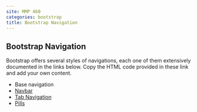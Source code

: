 ```yaml
---
site: MMP 460
categories: bootstrap
title: Bootstrap Navigation
---
```

## Bootstrap Navigation

Bootstrap offers several styles of navigations, each one of them extensively documented in the links below. Copy the HTML code provided in these link and add your own content.

- Base navigation
- [Navbar](https://getbootstrap.com/docs/4.3/components/navbar/)
- [Tab Navigation](https://getbootstrap.com/docs/4.3/components/navs/#tabs)
- [Pills](https://getbootstrap.com/docs/4.3/components/navs/#pills)
